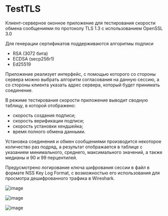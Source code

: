 # TestTLS
Клиент-серверное оконное приложение для тестирования скорости обмена сообщениями по протоколу TLS 1.3 с использованием OpenSSL 3.0

Для генерации сертификатов поддерживаются алгоритмы подписи
- RSA (3072 бита)
- ECDSA (secp256r1)
- Ed25519

Приложение реализует интерфейс, с помощью которого со стороны сервера можно выбрать алгоритм согласования на данную сессию, а со стороны клиента указать адрес сервера, который будет принимать соединение.

В режиме тестирования скорости приложение выводит сводную таблицу, в которой отображено: 
- скорость создания подписи;
- скорость верификации подписи;
- скорость установки хендшейка;
- время полного обмена данными.

Установка соединения и обмен сообщениями производится некоторое количество раз подряд, а результат отображается в таблице с указанием минимального, среднего, максимального значений, а также медианы и 90 и 99 перцентилей.

Предусмотрено логирование ключа шифрования сессии в файл в формате NSS Key Log Format, с возможностью его использования для просмотра дешифрованного трафика в Wireshark.

![image](https://user-images.githubusercontent.com/88583217/194897838-6607c6ab-03dd-4385-80d0-654c905f70f6.png)

![image](https://user-images.githubusercontent.com/88583217/195645850-b576382b-058c-47d9-9c0b-ddfd77d6551f.png)

![image](https://user-images.githubusercontent.com/88583217/194898098-717640f6-c78a-43e8-a2db-6f67624a3fcf.png)
